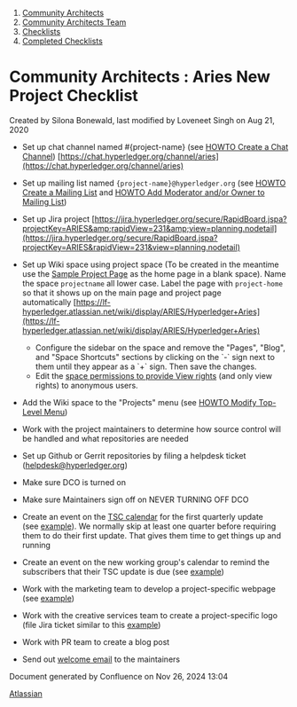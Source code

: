 1. [Community Architects](index.html)
2. [Community Architects Team](Community-Architects-Team_20545564.html)
3. [Checklists](Checklists_20560801.html)
4. [Completed Checklists](Completed-Checklists_20560928.html)

# Community Architects : Aries New Project Checklist

Created by Silona Bonewald, last modified by Loveneet Singh on Aug 21, 2020

- Set up chat channel named #{project-name} (see [HOWTO Create a Chat Channel](#)) [https://chat.hyperledger.org/channel/aries](https://chat.hyperledger.org/channel/aries)
- Set up mailing list named `{project-name}@hyperledger.org` (see [HOWTO Create a Mailing List](#) and [HOWTO Add Moderator and/or Owner to Mailing List](#))
- Set up Jira project [https://jira.hyperledger.org/secure/RapidBoard.jspa?projectKey=ARIES&amp;rapidView=231&amp;view=planning.nodetail](https://jira.hyperledger.org/secure/RapidBoard.jspa?projectKey=ARIES&rapidView=231&view=planning.nodetail)
- Set up Wiki space using project space (To be created in the meantime use the [Sample Project Page](#) as the home page in a blank space). Name the space `projectname` all lower case. Label the page with `project-home` so that it shows up on the main page and project page automatically [https://lf-hyperledger.atlassian.net/wiki/display/ARIES/Hyperledger+Aries](https://lf-hyperledger.atlassian.net/wiki/display/ARIES/Hyperledger+Aries)
  
  - Configure the sidebar on the space and remove the "Pages", "Blog", and "Space Shortcuts" sections by clicking on the \`-\` sign next to them until they appear as a \`+\` sign. Then save the changes.
  - Edit the [space permissions to provide View rights](#) (and only view rights) to anonymous users.
- Add the Wiki space to the "Projects" menu (see [HOWTO Modify Top-Level Menu](#))
- Work with the project maintainers to determine how source control will be handled and what repositories are needed
- Set up Github or Gerrit repositories by filing a helpdesk ticket (helpdesk@hyperledger.org)
- Make sure DCO is turned on
- Make sure Maintainers sign off on NEVER TURNING OFF DCO
- Create an event on the [TSC calendar](https://lists.hyperledger.org/g/tsc/calendar) for the first quarterly update (see [example](https://lists.hyperledger.org/g/tsc/addevent?eventid=352412&repeatid=0&calstart=2018-12-06)). We normally skip at least one quarter before requiring them to do their first update. That gives them time to get things up and running
- Create an event on the new working group's calendar to remind the subscribers that their TSC update is due (see [example](https://lists.hyperledger.org/g/explorer/addevent?eventid=352423&repeatid=0&calstart=2018-12-06))
- Work with the marketing team to develop a project-specific webpage (see [example](https://docs.google.com/document/d/1T3GcfzLXY1PNi6sgXpPDufWlpqGzIFHjg4ejdoVnVbE/edit))
- Work with the creative services team to create a project-specific logo (file Jira ticket similar to this [example](https://jira.linuxfoundation.org/browse/LP-4327))
- Work with PR team to create a blog post
- Send out [welcome email](https://docs.google.com/document/d/1VKLiow7dnWzDC2ePv4b2lYG_WssGetMZX3Temv3PkxA/edit) to the maintainers

Document generated by Confluence on Nov 26, 2024 13:04

[Atlassian](http://www.atlassian.com/)
